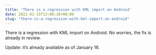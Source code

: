 ```yaml
---
title: 'There is a regression with KML import on Android'
date: 2022-01-15T13:08:26+00:00
slug: "there-is-a-regression-with-kml-import-on-android"
---
```


There is a regression with KML import on Android. No worries, the fix is already in review.  
  
Update: it’s already available as of January 16.